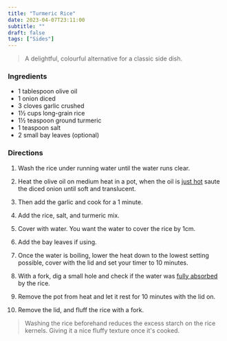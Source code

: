 ```yaml
---
title: "Turmeric Rice"
date: 2023-04-07T23:11:00
subtitle: ""
draft: false
tags: ["Sides"]
---
```


> A delightful, colourful alternative for a classic side dish.

### Ingredients

- 1 tablespoon olive oil
- 1 onion diced
- 3 cloves garlic crushed
- 1½ cups long-grain rice
- 1½ teaspoon ground turmeric
- 1 teaspoon salt
- 2 small bay leaves (optional)

### Directions

1. Wash the rice under running water until the water runs clear.

2. Heat the olive oil on medium heat in a pot, when the oil is [just hot](## "Not smoking!") saute the diced onion until soft and translucent.

3. Then add the garlic and cook for a 1 minute.

3. Add the rice, salt, and turmeric mix.

4. Cover with water. You want the water to cover the rice by 1cm. 

5. Add the bay leaves if using.

6. Once the water is boiling, lower the heat down to the lowest setting possible, cover with the lid and set your timer to 10 minutes.

7. With a fork, dig a small hole and check if the water was [fully absorbed](## "Don't let it dry completely, otherwise you'll burn the rice.") by the rice.

8. Remove the pot from heat and let it rest for 10 minutes with the lid on.

9. Remove the lid, and fluff the rice with a fork.

> Washing the rice beforehand reduces the excess starch on the rice kernels. Giving it a nice fluffy texture once it's cooked.
